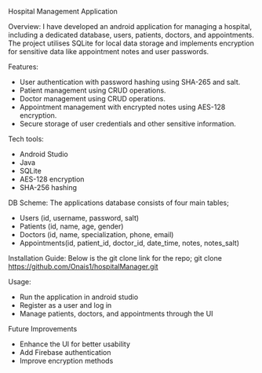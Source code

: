 Hospital Management Application

Overview:
I have developed an android application for managing a hospital, including a dedicated database, users, patients, doctors, and appointments. The project utilises SQLite for local data storage and implements encryption for sensitive data like appointment notes and user passwords.

Features:
- User authentication with password hashing using SHA-265 and salt.
- Patient management using CRUD operations.
- Doctor management using CRUD operations.
- Appointment management with encrypted notes using AES-128 encryption.
- Secure storage of user credentials and other sensitive information.

Tech tools:
- Android Studio
- Java
- SQLite
- AES-128 encryption
- SHA-256 hashing

DB Scheme:
The applications database consists of four main tables;
- Users (id, username, password, salt)
- Patients (id, name, age, gender)
- Doctors (id, name, specialization, phone, email)
- Appointments(id, patient_id, doctor_id, date_time, notes, notes_salt)

Installation Guide:
Below is the git clone link for the repo;
git clone https://github.com/Onais1/hospitalManager.git

Usage:
- Run the application in android studio
- Register as a user and log in
- Manage patients, doctors, and appointments through the UI

Future Improvements
- Enhance the UI for better usability
- Add Firebase authentication
- Improve encryption methods
 

